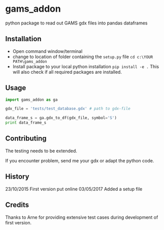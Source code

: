 # gams_addon
python package to read out GAMS gdx files into pandas dataframes

## Installation

* Open command window/terminal
* change to location of folder containing the `setup.py` file
`cd c:\YOUR PATH\gams_addon`
* Install package to your local python installation
`pip install -e .` This will also check if all required packages are installed.


## Usage
```python
import gams_addon as ga

gdx_file = 'tests/test_database.gdx' # path to gdx-file 

data_frame_s = ga.gdx_to_df(gdx_file, symbol='S')
print data_frame_s 
```

## Contributing
The testing needs to be extended. 

If you encounter problem, send me your gdx or adapt the python code.

## History
23/10/2015 First version put online
03/05/2017 Added a setup file

## Credits
Thanks to Arne for providing extensive test cases during development of first version.